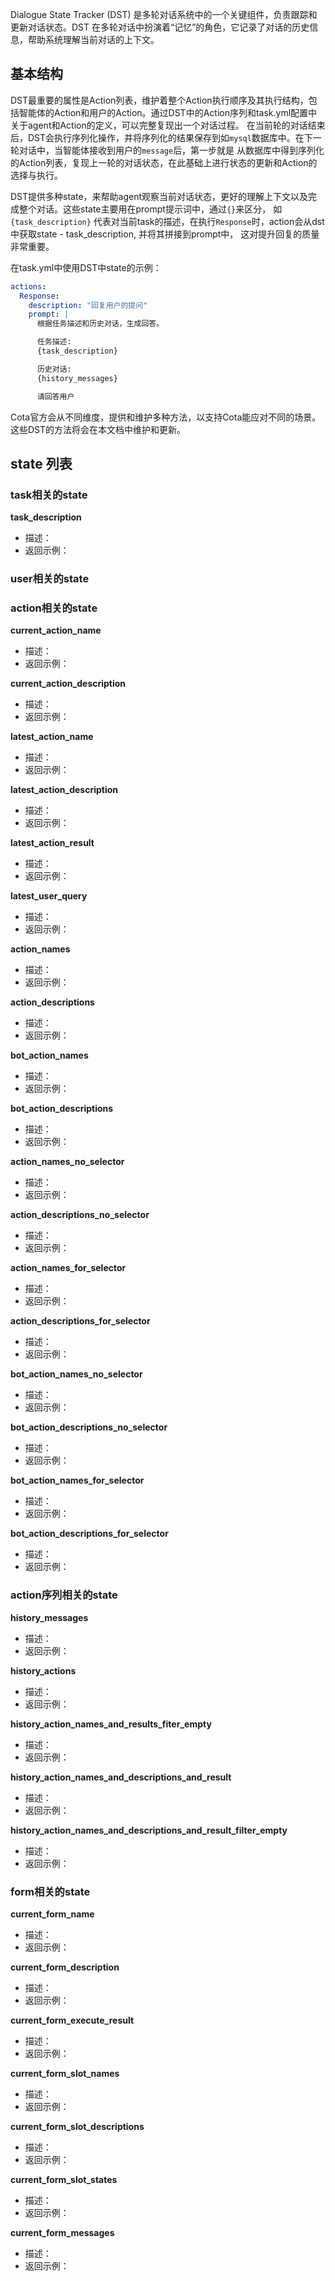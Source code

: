 Dialogue State Tracker (DST) 是多轮对话系统中的一个关键组件，负责跟踪和更新对话状态。DST 在多轮对话中扮演着“记忆”的角色，它记录了对话的历史信息，帮助系统理解当前对话的上下文。

## 基本结构
DST最重要的属性是Action列表，维护着整个Action执行顺序及其执行结构，包括智能体的Action和用户的Action。通过DST中的Action序列和task.yml配置中关于agent和Action的定义，可以完整复现出一个对话过程。
在当前轮的对话结束后，DST会执行序列化操作，并将序列化的结果保存到如`mysql`数据库中。在下一轮对话中，当智能体接收到用户的`message`后，第一步就是
从数据库中得到序列化的Action列表，复现上一轮的对话状态，在此基础上进行状态的更新和Action的选择与执行。

DST提供多种state，来帮助agent观察当前对话状态，更好的理解上下文以及完成整个对话。这些state主要用在prompt提示词中，通过`{}`来区分，
如 `{task_description}` 代表对当前task的描述，在执行`Response`时，action会从dst中获取state - task_description, 并将其拼接到prompt中，
这对提升回复的质量非常重要。

在task.yml中使用DST中state的示例：
```yaml
actions:
  Response:
    description: "回复用户的提问"
    prompt: |
      根据任务描述和历史对话，生成回答。

      任务描述:
      {task_description}

      历史对话:
      {history_messages}

      请回答用户

```


Cota官方会从不同维度，提供和维护多种方法，以支持Cota能应对不同的场景。这些DST的方法将会在本文档中维护和更新。

## state 列表

### task相关的state

**task_description**
* 描述：
* 返回示例：


### user相关的state

### action相关的state

**current_action_name**
* 描述：
* 返回示例：

**current_action_description**
* 描述：
* 返回示例：

**latest_action_name**
* 描述：
* 返回示例：

**latest_action_description**
* 描述：
* 返回示例：

**latest_action_result**
* 描述：
* 返回示例：

**latest_user_query**
* 描述：
* 返回示例：

**action_names**
* 描述：
* 返回示例：

**action_descriptions**
* 描述：
* 返回示例：

**bot_action_names**
* 描述：
* 返回示例：

**bot_action_descriptions**
* 描述：
* 返回示例：

**action_names_no_selector**
* 描述：
* 返回示例：

**action_descriptions_no_selector**
* 描述：
* 返回示例：

**action_names_for_selector**
* 描述：
* 返回示例：

**action_descriptions_for_selector**
* 描述：
* 返回示例：

**bot_action_names_no_selector**
* 描述：
* 返回示例：

**bot_action_descriptions_no_selector**
* 描述：
* 返回示例：

**bot_action_names_for_selector**
* 描述：
* 返回示例：

**bot_action_descriptions_for_selector**
* 描述：
* 返回示例：

### action序列相关的state

**history_messages**
* 描述：
* 返回示例：

**history_actions**
* 描述：
* 返回示例：

**history_action_names_and_results_fiter_empty**
* 描述：
* 返回示例：

**history_action_names_and_descriptions_and_result**
* 描述：
* 返回示例：

**history_action_names_and_descriptions_and_result_filter_empty**
* 描述：
* 返回示例：



### form相关的state

**current_form_name**
* 描述：
* 返回示例：

**current_form_description**
* 描述：
* 返回示例：

**current_form_execute_result**
* 描述：
* 返回示例：

**current_form_slot_names**
* 描述：
* 返回示例：

**current_form_slot_descriptions**
* 描述：
* 返回示例：

**current_form_slot_states**
* 描述：
* 返回示例：

**current_form_messages**
* 描述：
* 返回示例：


